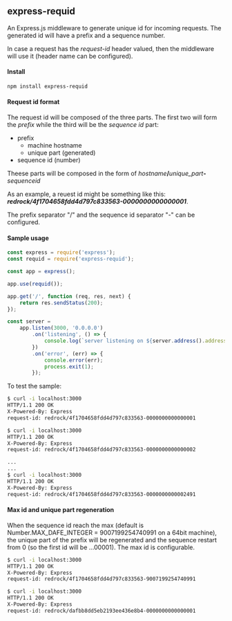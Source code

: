 ## express-requid

An Express.js middleware to generate unique id for incoming requests. The generated id will have a prefix and a sequence number.

In case a request has the _request-id_ header valued, then the middleware will use it (header name can be configured).

#### Install
```bash
npm install express-requid
```
#### Request id format
The request id will be composed of the three parts. The first two will form the _prefix_ while the third will be the _sequence id_ part:
* prefix
    * machine hostname
    * unique part (generated)
* sequence id (number)

Theese parts will be composed in the form of _hostname_**/**_unique_part_**-**_sequenceid_

As an example, a reuest id might be something like this: _**redrock/4f1704658fdd4d797c833563-0000000000000001**_.

The prefix separator "/" and the sequence id separator "-" can be configured.

#### Sample usage
```js
const express = require('express');
const requid = require('express-requid');

const app = express();

app.use(requid());

app.get('/', function (req, res, next) {
    return res.sendStatus(200);
});

const server =
    app.listen(3000, '0.0.0.0')
        .on('listening', () => {
            console.log(`server listening on ${server.address().address}:${server.address().port}`);
        })
        .on('error', (err) => {
            console.error(err);
            process.exit(1);
        });
```

To test the sample:
```bash
$ curl -i localhost:3000
HTTP/1.1 200 OK
X-Powered-By: Express
request-id: redrock/4f1704658fdd4d797c833563-0000000000000001

$ curl -i localhost:3000
HTTP/1.1 200 OK
X-Powered-By: Express
request-id: redrock/4f1704658fdd4d797c833563-0000000000000002

...
...
$ curl -i localhost:3000
HTTP/1.1 200 OK
X-Powered-By: Express
request-id: redrock/4f1704658fdd4d797c833563-0000000000002491
```

#### Max id and unique part regeneration
When the sequence id reach the max (default is Number.MAX_DAFE_INTEGER = 9007199254740991 on a 64bit machine), the unique part of the prefix will be regenerated and the sequence restart from 0 (so the first id will be ...00001).
The max id is configurable.
```bash
$ curl -i localhost:3000
HTTP/1.1 200 OK
X-Powered-By: Express
request-id: redrock/4f1704658fdd4d797c833563-9007199254740991

$ curl -i localhost:3000
HTTP/1.1 200 OK
X-Powered-By: Express
request-id: redrock/dafbb8dd5eb2193ee436e8b4-0000000000000001

```